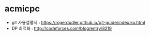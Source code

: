 # acmicpc
- git 사용설명서 : https://rogerdudler.github.io/git-guide/index.ko.html
- DP 최적화 : http://codeforces.com/blog/entry/8219
